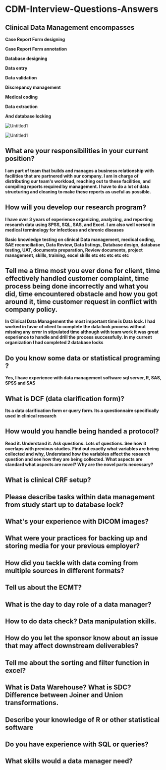 # CDM-Interview-Questions-Answers


## Clinical Data Management encompasses

**Case Report Form designing** 

**Case Report Form annotation** 

**Database designing** 

**Data entry** 

**Data validation** 

**Discrepancy management** 

**Medical coding** 

**Data extraction** 

**And database locking**


![Untitled1](https://user-images.githubusercontent.com/99203797/169309811-8e1ba5c9-023a-4ea7-b1c6-d902d82a511d.jpg)



![Untitled1](https://user-images.githubusercontent.com/99203797/169308608-db227e5a-3fed-439c-95cc-6daa5ba4db2a.jpg)



## What are your responsibilities in your current position?

**I am part of team that builds and manages a business relationship with facilities that are partnered with our company. I am in charge of distributing our team's workload, reaching out to these facilities, and compiling reports required by management. I have to do a lot of data structuring and cleaning to make these reports as useful as possible.**



## How will you develop our research program?

**I have over 3 years of experience organizing, analyzing, and reporting research data using SPSS, SQL, SAS, and Excel. I am also well versed in medical terminology for infectious and chronic diseases**

**Basic knowledge testing on clinical Data management, medical coding, SAE reconciliation, Data Review, Data listings, Database design, database testing, UAT, documents preparation, Review documents, project management, skills, training, excel skills etc etc etc etc etc**


## Tell me a time most you ever done for client, time effectively handled customer complaint, time process being done incorrectly and what you did, time encountered obstacle and how you got around it, time customer request in conflict with company policy.

**In Clinical Data Management the most important time is Data lock. I had worked in favor of client to complete the data lock process without missing any error in stipulated time although with team work it was great experience to handle and drill the process successfully. In my current organization I had completed 2 database locks**

## Do you know some data or statistical programing ?

**Yes, I have experience with data management software sql server, R, SAS, SPSS and SAS**


## What is DCF (data clarification form)?

**Its a data clarification form or query form. Its a questionnaire specifically used in clinical research**

## How would you handle being handed a protocol?

**Read it. Understand it. Ask questions. Lots of questions. See how it overlaps with previous studies. Find out exactly what variables are being collected and why, Understand how the variables affect the research question and see how they are being collected. What aspects are standard what aspects are novel? Why are the novel parts necessary?**


## What is clinical CRF setup?

## Please describe tasks within data management from study start up to database lock?

## What's your experience with DICOM images?

## What were your practices for backing up and storing media for your previous employer?

## How did you tackle with data coming from multiple sources in different formats?

## Tell us about the ECMT?

## What is the day to day role of a data manager?

## How to do data check? Data manipulation skills.

## How do you let the sponsor know about an issue that may affect downstream deliverables?

## Tell me about the sorting and filter function in excel?

## What is Data Warehouse? What is SDC? Difference between Joiner and Union transformations.

## Describe your knowledge of R or other statistical software

## Do you have experience with SQL or queries?

## What skills would a data manager need?












